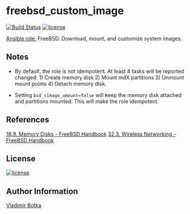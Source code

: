 # freebsd_custom_image

[![Build Status](https://travis-ci.org/vbotka/ansible-freebsd-custom-image.svg?branch=master)](https://travis-ci.org/vbotka/ansible-freebsd-custom-image)
[![license](https://img.shields.io/badge/license-BSD-red.svg)](https://www.freebsd.org/doc/en/articles/bsdl-gpl/article.html)


[Ansible role.](https://galaxy.ansible.com/vbotka/freebsd_custom_image/) FreeBSD. Download, mount, and customize system images.


## Notes

* By default, the role is not idempotent. At least 4 tasks will be
  reported changed: 1) Create memory disk 2) Mount mdX partitions 3)
  Unmount mount points 4) Detach memory disk.

* Setting `bsd_cimage_umount=false` will keep the memory disk attached
  and partitions mounted. This will make the role idempotent.


## References

[18.9. Memory Disks - FreeBSD Handbook](https://www.freebsd.org/doc/en_US.ISO8859-1/books/handbook/disks-virtual.html)
[32.3. Wireless Networking - FreeBSD Handbook](https://www.freebsd.org/doc/en_US.ISO8859-1/books/handbook/network-wireless.html)


## License

[![license](https://img.shields.io/badge/license-BSD-red.svg)](https://www.freebsd.org/doc/en/articles/bsdl-gpl/article.html)


## Author Information

[Vladimir Botka](https://botka.link)
